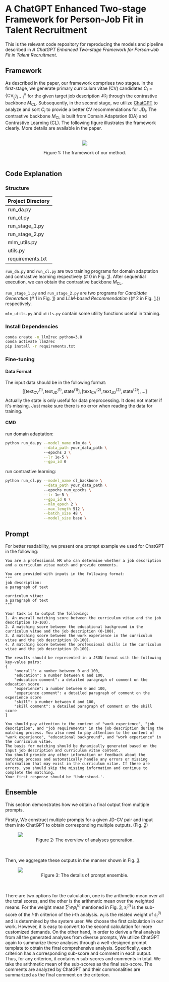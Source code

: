 # A ChatGPT Enhanced Two-stage Framework for Person-Job Fit in Talent Recruitment
This is the relevant code repository for reproducing the models and pipeline described in *A ChatGPT Enhanced Two-stage Framework for Person-Job Fit in Talent Recruitment*.

## Framework
As described in the paper, our framework comprises two stages. In the first-stage, we generate primary curriculum vitae (CV) candidates $C_i=\left\{\text{CV}_{i_j}\right\}_{j=1}^{k}$ for the given target job description $\text{JD}_i$ through the contrastive backbone $M_\text{CL}$. Subsequently, in the second stage, we utilize [ChatGPT](https://openai.com/chatgpt) to analyze and sort $C_i$ to provide a better CV recommendations for $\text{JD}_i$. The contrastive backbone $M_\text{CL}$ is built from Domain Adaptation (DA) and Contrastive Learning (CL). The following figure illustrates  the framework clearly. More details are available in the paper.

<p align="center">
    <br>
    <!-- <img src="./figures/framework.png" width="500"/> -->
    <img src="./figures/framework.png" id="framework"/>
      <figcaption style="text-align: center;"> Figure 1: The framework of our method. </figcaption>
    <br>
</p>


## Code Explanation

### Structure

| Project Directory |
| -------------- |
| run_da.py |
| run_cl.py |
| run_stage_1.py |
| run_stage_2.py |
| mlm_utils.py |
| utils.py |
| requirements.txt |

`run_da.py` and `run_cl.py` are two training programs for domain adaptation and contrastive learning respectively (\# 0 in Fig. [1](#framework)). After sequential execution, we can obtain the contrastive backbone $M_\text{CL}$.

`run_stage_1.py` and `run_stage_2.py` are two programs for *Candidate Generation* (\# 1 in Fig. [1](#framework)) and *LLM-based Recommendation* ((\# 2 in Fig. [1](#framework).)) respectively.

`mlm_utils.py` and `utils.py` contain some utility functions useful in training.



### Install Dependencies
```bash
conda create -n llm2rec python=3.8
conda activate llm2rec
pip install -r requirements.txt 
```

### Fine-tuning

#### Data Format

The input data should be in the following format:
$$
[[\text{text}_\text{CV}^{(1)}, \text{text}_\text{JD}^{(1)}, \text{state}^{(1)}], [\text{text}_\text{CV}^{(2)}, \text{text}_\text{JD}^{(2)}, \text{state}^{(2)}], \dots]
$$
Actually the $\text{state}$ is only useful for data preprocessing. It does not matter if it's missing. Just make sure there is no error when reading the data for training.

#### CMD

run domain adaptation:
```bash
python run_da.py --model_name mlm_da \
                 --data_path your_data_path \ 
                 --epochs 2 \
                 --lr 1e-5 \
                 --gpu_id 0
```

run contrastive learning:
```bash
python run_cl.py --model_name cl_backbone \
                 --data_path your_data_path \ 
                 --epochs num_epochs \
                 --lr 1e-5 \
                 --gpu_id 0 \
                 --mlm_epoch 2 \
                 --max_length 512 \
                 --batch_size 48 \
                 --model_size base \
```

## Prompt

For better readability, we present one prompt example we used for ChatGPT in the following:


```
You are a professional HR who can determine whether a job description and a curriculum vitae match and provide comments.

You are provided with inputs in the following format:
"""
job description:
a paragraph of text

curriculum vitae:
a paragraph of text
"""

Your task is to output the following:
1. An overall matching score between the curriculum vitae and the job description (0-100).
2. A matching score between the educational background in the curriculum vitae and the job description (0-100).
3. A matching score between the work experience in the curriculum vitae and the job description (0-100).
4. A matching score between the professional skills in the curriculum vitae and the job description (0-100).

The results should be represented in a JSON format with the following key-value pairs:
{
    "overall": a number between 0 and 100,
    "education": a number between 0 and 100,
    "education comment": a detailed paragraph of comment on the education score
    "experience": a number between 0 and 100,
    "experience comment": a detailed paragraph of comment on the experience score
    "skill": a number between 0 and 100,
    "skill comment": a detailed paragraph of comment on the skill score
}

You should pay attention to the content of "work experience", "job description", and "job requirements" in the job description during the matching process. You also need to pay attention to the content of "work experience", "educational background", and "work experience" in the curriculum vitae.
The basis for matching should be dynamically generated based on the input job description and curriculum vitae content.
You should provide any other information or feedback about the matching process and automatically handle any errors or missing information that may exist in the curriculum vitae. If there are errors, you should skip the missing information and continue to complete the matching.
Your first response should be 'Understood.'.
```


## Ensemble

This section demonstrates how we obtain a final output from multiple prompts. 

Firstly, We construct multiple prompts for a given JD-CV pair and input them into ChatGPT to obtain corresponding multiple outputs. (Fig. [2](#prompt-ensemble-1))

<figure>
  <img src="./figures/prompt_ensemble_1.png" id="prompt-ensemble-1">
  <figcaption style="text-align: center;"> Figure 2: The overview of analyses generation. </figcaption>
</figure>

\
\
Then, we aggregate these outputs in the manner shown in Fig. [3](#prompt-ensemble-2).

<figure>
  <img src="./figures/prompt_ensemble_2.png" id="prompt-ensemble-2">
  <figcaption style="text-align: center;"> Figure 3: The details of prompt ensemble. </figcaption>
</figure>

\
\
There are two options for the calculation, one is the arithmetic mean over all the total scores, and the other is the arithmetic mean over the weighted means. For the weight mean $\sum^{l} w_ls_l^{(i)}$ mentioned in Fig. [3](#prompt-ensemble-2), $s_l^{(i)}$ is the sub-score of the $l$-th criterion of the $i$-th analysis. $w_l$ is the related weight of $s_l^{(i)}$ and is determined by the system user. We choose the first calculation in our work. However, it is easy to convert to the second calculation for more customized demands. On the other hand, in order to derive a final analysis from all the generated analyses from diverse prompts, We utilize ChatGPT again to summarize these analyses through a well-designed prompt template to obtain the final comprehensive analysis. Specifically, each criterion has a corresponding sub-score and comment in each output. Thus, for any criterion, it contains $n$ sub-scores and comments in total. We take the arithmetic mean of the sub-scores as the final sub-score. The comments are analyzed by ChatGPT and their commonalities are summarized as the final comment on the criterion.
